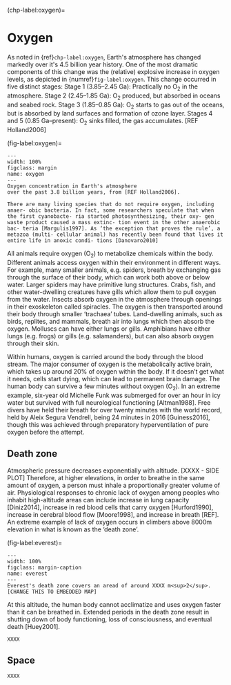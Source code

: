 (chp-label:oxygen)=
#  Oxygen

As noted in {ref}`chp-label:oxygen`,
Earth's atmosphere has changed markedly
over it's 4.5 billion year history.
One of the most dramatic components of this change
was the (relative) explosive increase in oxygen levels,
as depicted in {numref}`fig-label:oxygen`.
This change occurred in five distinct stages:
Stage 1 (3.85–2.45 Ga): Practically no O<sub>2</sub> in the atmosphere. 
Stage 2 (2.45–1.85 Ga): O<sub>2</sub> produced, but absorbed in oceans and seabed rock. 
Stage 3 (1.85–0.85 Ga): O<sub>2</sub> starts to gas out of the oceans, but is absorbed by land surfaces and formation of ozone layer. 
Stages 4 and 5 (0.85 Ga–present): O<sub>2</sub> sinks filled, the gas accumulates. [REF Holland2006]

(fig-label:oxygen)=
```{figure} ../../images/2_Physiological/Breathing/oxygen.png
---
width: 100%
figclass: margin
name: oxygen
---
Oxygen concentration in Earth's atmosphere
over the past 3.8 billion years, from [REF Holland2006].
```


```{margin}
There are many living species that do not require oxygen, including anaer- obic bacteria. In fact, some researchers speculate that when the first cyanobacte- ria started photosynthesizing, their oxy- gen waste product caused a mass extinc- tion event in the other anaerobic bac- teria [Margulis1997]. As ‘the exception that proves the rule’, a metazoa (multi- cellular animal) has recently been found that lives it entire life in anoxic condi- tions [Danovaro2010]
```
All animals require oxygen (O<sub>2</sub>) to metabolize chemicals within the body. 
Different animals access oxygen within their environment in different ways. 
For example, many smaller animals, 
e.g. spiders, 
breath by exchanging gas through the surface of their body, 
which can work both above or below water. 
Larger spiders may have primitive lung structures. 
Crabs, fish, and other water-dwelling creatures 
have gills which allow them to pull oxygen from the water. 
Insects absorb oxygen in the atmosphere through openings in their exoskeleton called spiracles. 
The oxygen is then transported around their body through smaller ‘trachaea’ tubes. 
Land-dwelling animals, 
such as birds, replites, and mammals, 
breath air into lungs which then absorb the oxygen. 
Molluscs can have either lungs or gills. 
Amphibians have either lungs 
(e.g. frogs) 
or gills 
(e.g. salamanders), 
but can also absorb oxygen through their skin.

Within humans, oxygen is carried around the body through the blood stream. 
The major consumer of oxygen is the metabolically active brain, which takes up around 20% of oxygen within the body. 
If it doesn’t get what it needs, 
cells start dying, 
which can lead to permanent brain damage. 
The human body can survive a few minutes without oxygen (O<sub>2</sub>). 
In an extreme example, 
six-year old Michelle Funk 
was submerged for over an hour in icy water 
but survived with full neurological functioning [Altman1988]. 
Free divers have held their breath for over twenty minutes 
with the world record, 
held by Aleix Segura Vendrell, 
being 24 minutes in 2016 [Guiness2016], 
though this was achieved through preparatory hyperventilation of pure oxygen before the attempt.

## Death zone

Atmospheric pressure decreases exponentially with altitude. [XXXX - SIDE PLOT]
Therefore, at higher elevations, 
in order to breathe in the same amount of oxygen, 
a person must inhale a proportionally greater volume of air. 
Physiological responses to chronic lack of oxygen 
among peoples who inhabit high-altitude areas can include 
increase in lung capacity [Diniz2014], 
increase in red blood cells that carry oxygen [Hurford1990], 
increase in cerebral blood flow [Moore1998], 
and increase in breath [REF]. 
An extreme example of lack of oxygen occurs in climbers above 8000m elevation in what is known as the ‘death zone’. 

(fig-label:everest)=
```{figure} ../../images/2_Physiological/Breathing/Everest.png
---
width: 100%
figclass: margin-caption
name: everest
---
Everest's death zone covers an aread of around XXXX m<sup>2</sup>. [CHANGE THIS TO EMBEDDED MAP]
```

At this altitude, 
the human body cannot acclimatize and uses oxygen faster than it can be breathed in. 
Extended periods in the death zone result in 
shutting down of body functioning, 
loss of consciousness, 
and eventual death [Huey2001].

```{note} LCA of Everest oxygen tanks
XXXX
```

## Space

```{note} LCA of oxygen aboard ISS
XXXX
```
